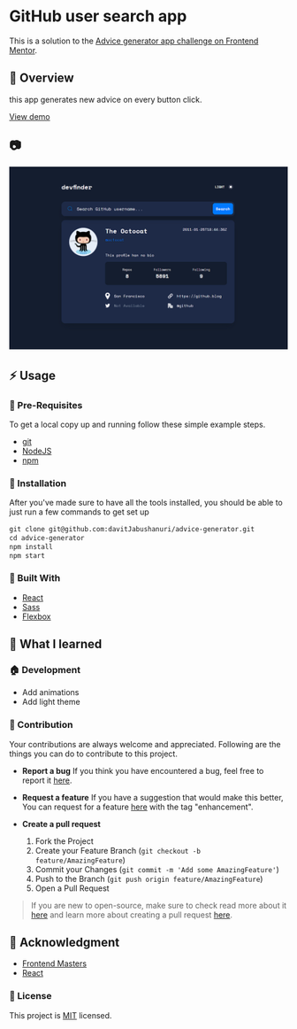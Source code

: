 # GitHub user search app

This is a solution to the [Advice generator app challenge on Frontend Mentor](https://www.frontendmentor.io/challenges/advice-generator-app-QdUG-13db).

## :beginner: Overview

this app generates new advice on every button click.

[View demo](https://davitjabushanuri.github.io/advice-generator/)

## :camera:

![](./templates/template.png)

## :zap: Usage

### :notebook: Pre-Requisites

To get a local copy up and running follow these simple example steps.

- [git](https://git-scm.com/)
- [NodeJS](https://nodejs.dev/)
- [npm](https://npmjscom/)

### :electric_plug: Installation

After you've made sure to have all the tools installed, you should be able to just run a few commands to get set up

```
git clone git@github.com:davitJabushanuri/advice-generator.git
cd advice-generator
npm install
npm start
```

### :hammer: Built With

- [React](reactjs.org)
- [Sass](https://sass-lang.com/)
- [Flexbox](https://css-tricks.com/snippets/css/a-guide-to-flexbox/)

## :book: What I learned

### :house: Development

- Add animations
- Add light theme

### 🤝 Contribution

Your contributions are always welcome and appreciated. Following are the things you can do to contribute to this project.

- **Report a bug**
  If you think you have encountered a bug, feel free to report it [here](https://github.com/davitJabushanuri/advice-generator/issues).
  <br/>
- **Request a feature**
  If you have a suggestion that would make this better, You can request for a feature [here](https://github.com/davitJabushanuri/advice-generator/issues) with the tag "enhancement".
  <br/>

- **Create a pull request**

  1. Fork the Project
  2. Create your Feature Branch (`git checkout -b feature/AmazingFeature`)
  3. Commit your Changes (`git commit -m 'Add some AmazingFeature'`)
  4. Push to the Branch (`git push origin feature/AmazingFeature`)
  5. Open a Pull Request
     <br/>

> If you are new to open-source, make sure to check read more about it [here](https://www.digitalocean.com/community/tutorial_series/an-introduction-to-open-source) and learn more about creating a pull request [here](https://www.digitalocean.com/community/tutorials/how-to-create-a-pull-request-on-github).

## :star2: Acknowledgment

- [Frontend Masters](https://www.frontendmentor.io/home)
- [React](reactjs.org)

### 📝 License

This project is [MIT](https://github.com/davitJabushanuri/readme/blob/master/LICENSE) licensed.
